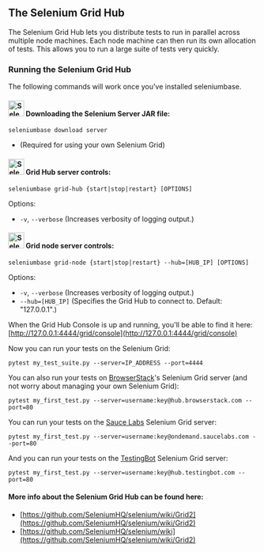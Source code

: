 ## The Selenium Grid Hub

The Selenium Grid Hub lets you distribute tests to run in parallel across multiple node machines. Each node machine can then run its own allocation of tests. This allows you to run a large suite of tests very quickly.

### Running the Selenium Grid Hub

The following commands will work once you've installed seleniumbase.

#### <img src="https://cdn2.hubspot.net/hubfs/100006/images/sb_logo_box2.png" title="SeleniumBase" height="32"> Downloading the Selenium Server JAR file:
```
seleniumbase download server
```
* (Required for using your own Selenium Grid)

#### <img src="https://cdn2.hubspot.net/hubfs/100006/images/sb_logo_box2.png" title="SeleniumBase" height="32"> Grid Hub server controls:
```
seleniumbase grid-hub {start|stop|restart} [OPTIONS]
```
Options:
* ``-v``, ``--verbose``  (Increases verbosity of logging output.)

#### <img src="https://cdn2.hubspot.net/hubfs/100006/images/sb_logo_box2.png" title="SeleniumBase" height="32"> Grid node server controls:
```
seleniumbase grid-node {start|stop|restart} --hub=[HUB_IP] [OPTIONS]
```
Options:
* ``-v``, ``--verbose``  (Increases verbosity of logging output.)
* ``--hub=[HUB_IP]`` (Specifies the Grid Hub to connect to. Default: "127.0.0.1".)

When the Grid Hub Console is up and running, you'll be able to find it here: [http://127.0.0.1:4444/grid/console](http://127.0.0.1:4444/grid/console)

Now you can run your tests on the Selenium Grid:

```
pytest my_test_suite.py --server=IP_ADDRESS --port=4444
```

You can also run your tests on [BrowserStack](https://www.browserstack.com/automate#)'s Selenium Grid server (and not worry about managing your own Selenium Grid):

```
pytest my_first_test.py --server=username:key@hub.browserstack.com --port=80
```

You can run your tests on the [Sauce Labs](https://saucelabs.com/products/open-source-frameworks/selenium) Selenium Grid server:

```
pytest my_first_test.py --server=username:key@ondemand.saucelabs.com --port=80
```

And you can run your tests on the [TestingBot](https://testingbot.com/features) Selenium Grid server:

```
pytest my_first_test.py --server=username:key@hub.testingbot.com --port=80
```


#### More info about the Selenium Grid Hub can be found here:
* [https://github.com/SeleniumHQ/selenium/wiki/Grid2](https://github.com/SeleniumHQ/selenium/wiki/Grid2)
* [https://github.com/SeleniumHQ/selenium/wiki](https://github.com/SeleniumHQ/selenium/wiki/Grid2)

